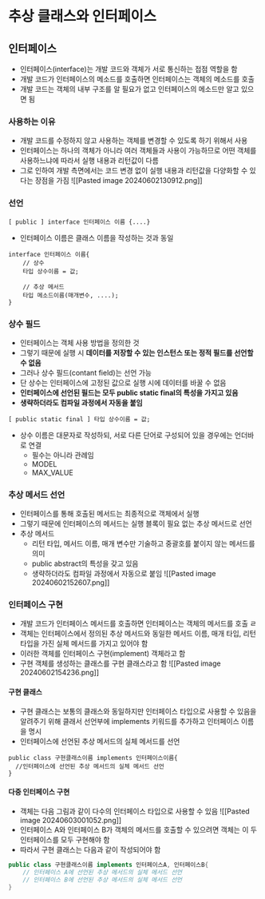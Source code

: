 # 추상 클래스와 인터페이스 
## 인터페이스 
- 인터페이스(interface)는 개발 코드와 객체가 서로 통신하는 접점 역할을 함 
- 개발 코드가 인터페이스의 메소드를 호출하면 인터페이스는 객체의 메소드를 호출 
- 개발 코드는 객체의 내부 구조를 알 필요가 없고 인터페이스의 메소드만 알고 있으면 됨 
### 사용하는 이유 
- 개발 코드를 수정하지 않고 사용하는 객체를 변경할 수 있도록 하기 위해서 사용 
- 인터페이스는 하나의 객체가 아니라 여러 객체들과 사용이 가능하므로 어떤 객체를 사용하느냐에 따라서 실행 내용과 리턴값이 다름 
- 그로 인하여 개발 측면에서는 코드 변경 없이 실행 내용과 리턴값을 다양화할 수 있다는 장점을 가짐 
![[Pasted image 20240602130912.png]]
### 선언 
```
[ public ] interface 인터페이스 이름 {....}
```
- 인터페이스 이름은 클래스 이름을 작성하는 것과 동일 

```
interface 인터페이스 이름{
	// 상수 
	타입 상수이름 = 값;

	// 추상 메서드 
	타입 메소드이름(매개변수, ....);
}
```
### 상수 필드 
- 인터페이스는 객체 사용 방법을 정의한 것
- 그렇기 때문에 실행 시 **데이터를 저장할 수 있는 인스턴스 또는 정적 필드를 선언할 수 없음**
- 그러나 상수 필드(contant field)는 선언 가능 
- 단 상수는 인터페이스에 고정된 값으로 실행 시에 데이터를 바꿀 수 없음 
- **인터페이스에 선언된 필드는 모두 public static final의 특성을 가지고 있음**
- **생략하더라도 컴파일 과정에서 자동을 붙임**
```
[ public static final ] 타입 상수이름 = 값;
```
- 상수 이름은 대문자로 작성하되, 서로 다른 단어로 구성되어 있을 경우에는 언더바로 연결 
	- 필수는 아니라 관례임 
	- MODEL
	- MAX_VALUE
### 추상 메서드 선언
- 인터페이스를 통해 호출된 메서드는 최종적으로 객체에서 실행 
- 그렇기 때문에 인터페이스의 메서드는 실행 블록이 필요 없는 추상 메서드로 선언 
- 추상 메서드
	- 리턴 타입, 메서드 이름, 매개 변수만 기술하고 중괄호를 붙이지 않는 메서드를 의미 
	- public abstract의 특성을 갖고 있음 
	- 생략하더라도 컴파일 과정에서 자동으로 붙임 
![[Pasted image 20240602152607.png]]

### 인터페이스 구현 
 - 개발 코드가 인터페이스 메서드를 호출하면 인터페이스는 객체의 메서드를 호출 ㄹ
 - 객체는 인터페이스에서 정의된 추상 메서드와 동일한 메서드 이름, 매개 타입, 리턴 타입을 가진 실체 메서드를 가지고 있어야 함 
 - 이러한 객체를 인터페이스 구현(implement) 객체라고 함 
 - 구현 객체를 생성하는 클래스를 구현 클래스라고 함 
![[Pasted image 20240602154236.png]]
#### 구현 클래스 
- 구현 클래스는 보통의 클래스와 동일하지만 인터페이스 타입으로 사용할 수 있음을 알려주기 위해 클래서 선언부에 implements 키워드를 추가하고 인터페이스 이름을 명시 
- 인터페이스에 선언된 추상 메서드의 실체 메서드를 선언 
```
public class 구현클래스이름 implements 인터페이스이름{
  //인터페이스에 선언된 추상 메서드의 실체 메서드 선언 
}
```

#### 다중 인터페이스 구현 
- 객체는 다음 그림과 같이 다수의 인터페이스 타입으로 사용할 수 있음 
![[Pasted image 20240603001052.png]]
- 인터페이스 A와 인터페이스 B가 객체의 메서드를 호출할 수 있으려면 객체는 이 두 인터페이스를 모두 구현해야 함 
- 따라서 구현 클래스는 다음과 같이 작성되어야 함 
```java
public class 구현클래스이름 implements 인터페이스A, 인터페이스B{
	// 인터페이스 A에 선언된 추상 메서드의 실체 메서드 선언 
	// 인터페이스 B에 선언된 추상 메서드의 실체 메서드 선언 
}
```